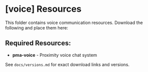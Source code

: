 # [voice] Resources

This folder contains voice communication resources. Download the following and place them here:

## Required Resources:
- **pma-voice** - Proximity voice chat system

See `docs/versions.md` for exact download links and versions.






